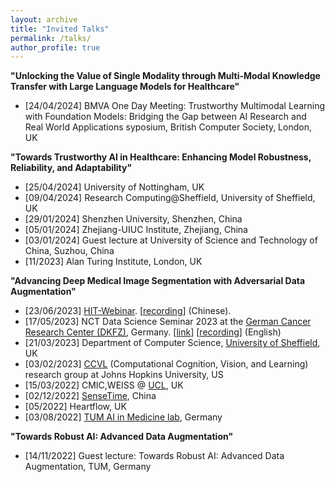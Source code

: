 ```yaml
---
layout: archive
title: "Invited Talks"
permalink: /talks/
author_profile: true
---
```

**"Unlocking the Value of Single Modality through Multi-Modal Knowledge Transfer with Large Language Models for Healthcare"**
* [24/04/2024] BMVA One Day Meeting: Trustworthy Multimodal Learning with Foundation Models: Bridging the Gap between AI Research and Real World Applications
syposium, British Computer Society, London, UK


**"Towards Trustworthy AI in Healthcare: Enhancing Model Robustness, Reliability, and Adaptability"**
* [25/04/2024] University of Nottingham, UK
* [09/04/2024] Research Computing@Sheffield, University of Sheffield, UK
* [29/01/2024] Shenzhen University, Shenzhen, China
* [05/01/2024] Zhejiang-UIUC Institute, Zhejiang, China
* [03/01/2024] Guest lecture at University of Science and Technology of China, Suzhou, China
* [11/2023] Alan Turing Institute, London, UK

**"Advancing Deep Medical Image Segmentation with Adversarial Data Augmentation"**

* [23/06/2023] [HIT-Webinar](https://hit-webinar.com/). [[recording](https://www.bilibili.com/video/BV1Aj411Q7Ur/)] (Chinese).
* [17/05/2023] NCT Data Science Seminar 2023 at the [German Cancer Research Center (DKFZ)](https://www.dkfz.de/en/index.html), Germany. [[link](https://www.dkfz.de/en/datascience/seminar/Chen.html)] [[recording](https://www.youtube.com/watch?v=WbyhhvlbCAY)] (English)
* [21/03/2023] Department of Computer Science, [University of Sheffield](https://www.sheffield.ac.uk/dcs/about/events/advancing-deep-medical-image-segmentation-adversarial-data-augmentation), UK
* [03/02/2023] [CCVL](https://ccvl.jhu.edu/) (Computational Cognition, Vision, and Learning) research group at Johns Hopkins University, US
* [15/03/2022] CMIC,WEISS @ [UCL](https://www.ucl.ac.uk/), UK
* [02/12/2022] [SenseTime](https://www.sensetime.com/en/?utm_source=google&utm_medium=cpc&utm_campaign=EU-Brand-SenseTime&utm_content=SenseTime&utm_term=sensetime%20ai&utm_source=google&utm_medium=cpc&utm_campaign=SEA-Brand-SenseTime&utm_content=SenseTime&utm_term=sensetime%20ai&gclid=CjwKCAiAuOieBhAIEiwAgjCvcsAZauJIUVzQVt0gouXkBD2x0ckarTQ1yof5FcT0rRdueP81uByfiBoCldQQAvD_BwE), China
* [05/2022] Heartflow, UK
* [03/08/2022] [TUM AI in Medicine lab](https://aim-lab.io/), Germany

**"Towards Robust AI: Advanced Data Augmentation"**

* [14/11/2022] Guest lecture: Towards Robust AI: Advanced Data Augmentation, TUM, Germany
